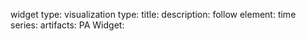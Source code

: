 widget type:
visualization type:
title: 
description: 
follow element:
time series: 
artifacts:
PA Widget: